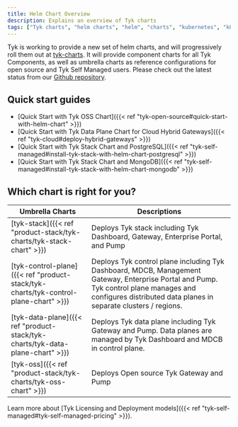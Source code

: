 ```yaml
---
title: Helm Chart Overview
description: Explains an overview of Tyk charts
tags: ["Tyk charts", "helm charts", "helm", "charts", "kubernetes", "k8s"]
---
```


Tyk is working to provide a new set of helm charts, and will progressively roll them out at [tyk-charts](https://github.com/TykTechnologies/tyk-charts). It will provide component charts for all Tyk Components, as well as umbrella charts as reference configurations for open source and Tyk Self Managed users. Please check out the latest status from our [Github repository](https://github.com/TykTechnologies/tyk-charts).

## Quick start guides
- [Quick Start with Tyk OSS Chart]({{< ref "tyk-open-source#quick-start-with-helm-chart" >}})
- [Quick Start with Tyk Data Plane Chart for Cloud Hybrid Gateways]({{< ref "tyk-cloud#deploy-hybrid-gateways" >}})
- [Quick Start with Tyk Stack Chart and PostgreSQL]({{< ref "tyk-self-managed#install-tyk-stack-with-helm-chart-postgresql" >}})
- [Quick Start with Tyk Stack Chart and MongoDB]({{< ref "tyk-self-managed#install-tyk-stack-with-helm-chart-mongodb" >}})

## Which chart is right for you?

| Umbrella Charts | Descriptions |
|-----------------|-------------|
| [tyk-stack]({{< ref "product-stack/tyk-charts/tyk-stack-chart" >}})                 | Deploys Tyk stack including Tyk Dashboard, Gateway, Enterprise Portal, and Pump |
| [tyk-control-plane]({{< ref "product-stack/tyk-charts/tyk-control-plane-chart" >}}) | Deploys Tyk control plane including Tyk Dashboard, MDCB, Management Gateway, Enterprise Portal and Pump. Tyk control plane manages and configures distributed data planes in separate clusters / regions. |
| [tyk-data-plane]({{< ref "product-stack/tyk-charts/tyk-data-plane-chart" >}})        | Deploys Tyk data plane including Tyk Gateway and Pump. Data planes are managed by Tyk Dashboard and MDCB in control plane. |
| [tyk-oss]({{< ref "product-stack/tyk-charts/tyk-oss-chart" >}})                      | Deploys Open source Tyk Gateway and Pump |

Learn more about [Tyk Licensing and Deployment models]({{< ref "tyk-self-managed#tyk-self-managed-pricing" >}}).
